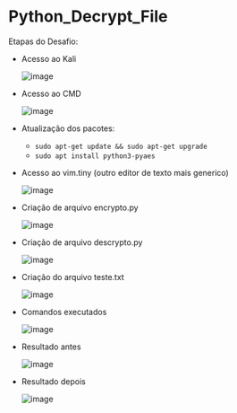 # Python_Decrypt_File
Etapas do Desafio:
* Acesso ao Kali

  ![image](https://github.com/user-attachments/assets/cabfe8cd-dcd9-45b5-9316-c529f54e53e3)

* Acesso ao CMD

  ![image](https://github.com/user-attachments/assets/2232c08a-336b-41ba-bd92-fd80375af26f)
  
* Atualização dos pacotes:
  -  `sudo apt-get update && sudo apt-get upgrade`
  -  `sudo apt install python3-pyaes`
* Acesso ao vim.tiny (outro editor de texto mais generico)

  ![image](https://github.com/user-attachments/assets/2ca24ab4-a344-473f-9d64-2f8f6d78d8c2)
  
* Criação de arquivo encrypto.py

  ![image](https://github.com/user-attachments/assets/fadc5024-c6f2-4507-b7da-8a4ff73be07f)
  
* Criação de arquivo descrypto.py

  ![image](https://github.com/user-attachments/assets/30e51ef0-8099-4c45-aca8-3d70ce4488d9)

* Criação do arquivo teste.txt

  ![image](https://github.com/user-attachments/assets/77605beb-a96e-40fc-b2a4-972f9028dab0)

* Comandos executados

  ![image](https://github.com/user-attachments/assets/d859290c-4b97-480a-a7f9-10970bd5b514)

* Resultado antes

  ![image](https://github.com/user-attachments/assets/89501713-57a5-46ca-9eeb-4edb6d289ef9)

* Resultado depois

  ![image](https://github.com/user-attachments/assets/6afcc158-ba08-4ec3-bb2c-12e653a176ff)
